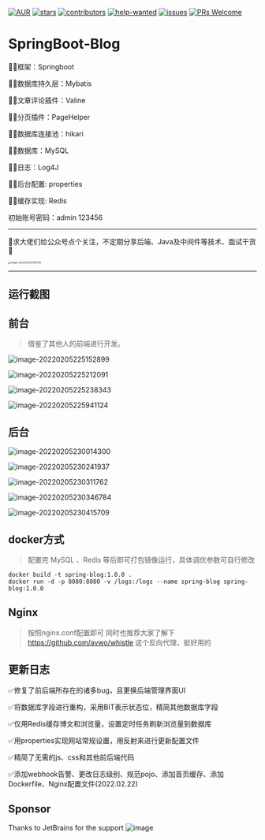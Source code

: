 [![AUR](https://img.shields.io/badge/license-Apache%20License%202.0-blue.svg)](https://github.com/laowenruo/Spring-Blog/master/LICENSE)
[![stars](https://badgen.net/github/stars//laowenruo/Spring-Blog)](https://github.com//laowenruo/Spring-Blog/stargazers)
[![contributors](https://badgen.net/github/contributors/laowenruo/Spring-Blog)](https://github.com/laowenruo/Spring-Blog/graphs/contributors)
[![help-wanted](https://badgen.net/github/label-issues/laowenruo/Spring-Blog/help%20wanted/open)](https://github.com/laowenruo/Spring-Blog/labels/help%20wanted)
[![issues](https://badgen.net/github/open-issues/laowenruo/Spring-Blog)](https://github.com/laowenruo/Spring-Blog/issues)
[![PRs Welcome](https://badgen.net/badge/PRs/welcome/green)](http://makeapullrequest.com)

# SpringBoot-Blog

🤷‍♂️框架：Springboot

🤷‍♂️数据库持久层：Mybatis

🤷‍♂️文章评论插件：Valine

🤷‍♂️分页插件：PageHelper

🤷‍♂️数据库连接池：hikari

🤷‍♂️数据库：MySQL

🤷‍♂️日志：Log4J

🤷‍♂️后台配置: properties

🤷‍♂️缓存实现: Redis

初始账号密码：admin  123456

------

🙈求大佬们给公众号点个关注，不定期分享后端、Java及中间件等技术、面试干货🙈

<img src="https://isbut-blog.oss-cn-shenzhen.aliyuncs.com/markdown-img/image-20220205231316796.png" alt="image-20220205231316796" style="zoom: 33%;" />

------

运行截图
------

## 前台
>借鉴了其他人的前端进行开发。

![image-20220205225152899](https://isbut-blog.oss-cn-shenzhen.aliyuncs.com/markdown-img/image-20220205225152899.png)

![image-20220205225212091](https://isbut-blog.oss-cn-shenzhen.aliyuncs.com/markdown-img/image-20220205225212091.png)

![image-20220205225238343](https://isbut-blog.oss-cn-shenzhen.aliyuncs.com/markdown-img/image-20220205225238343.png)

![image-20220205225941124](https://isbut-blog.oss-cn-shenzhen.aliyuncs.com/markdown-img/image-20220205225941124.png)

## 后台

![image-20220205230014300](https://isbut-blog.oss-cn-shenzhen.aliyuncs.com/markdown-img/image-20220205230014300.png)

![image-20220205230241937](https://isbut-blog.oss-cn-shenzhen.aliyuncs.com/markdown-img/image-20220205230241937.png)

![image-20220205230311762](https://isbut-blog.oss-cn-shenzhen.aliyuncs.com/markdown-img/image-20220205230311762.png)

![image-20220205230346784](https://isbut-blog.oss-cn-shenzhen.aliyuncs.com/markdown-img/image-20220205230346784.png)

![image-20220205230415709](https://isbut-blog.oss-cn-shenzhen.aliyuncs.com/markdown-img/image-20220205230415709.png)

## docker方式

> 配置完 MySQL 、Redis 等后即可打包镜像运行，具体调优参数可自行修改

```
docker build -t spring-blog:1.0.0 .
docker run -d -p 8080:8080 -v /logs:/logs --name spring-blog spring-blog:1.0.0
```
## Nginx

> 按照nginx.conf配置即可
> 同时也推荐大家了解下 https://github.com/avwo/whistle 这个反向代理，挺好用的

## 更新日志

✅修复了前后端所存在的诸多bug，且更换后端管理界面UI

✅将数据库字段进行重构，采用BIT表示状态位，精简其他数据库字段

✅仅用Redis缓存博文和浏览量，设置定时任务刷新浏览量到数据库

✅用properties实现网站常规设置，用反射来进行更新配置文件

✅精简了无需的js、css和其他前后端代码

✅添加webhook告警、更改日志级别、规范pojo、添加首页缓存、添加Dockerfile、Nginx配置文件(2022.02.22)
## Sponsor
Thanks to JetBrains for the support
![image](https://user-images.githubusercontent.com/47266759/179214465-dc16a9a2-ebde-4998-b154-ea4943574710.png)
